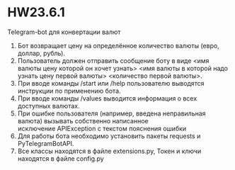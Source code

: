 # HW23.6.1
Telegram-bot для конвертации валют

1. Бот возвращает цену на определённое количество валюты (евро, доллар, рубль).
2. Пользователь должен отправить сообщение боту  в виде <имя валюты цену которой он хочет узнать> <имя валюты в которой надо узнать цену первой валюты> <количество первой валюты>.
3. При вводе команды /start или /help пользователю выводятся инструкции по применению бота.
4. При вводе команды /values выводится информация о всех доступных валютах.
5. При ошибке пользователя (например, введена неправильная валюта) вызывать собственно написанное исключение APIException с текстом пояснения ошибки 
6. Для работы бота необходимо установить пакеты requests и PyTelegramBotAPI.
7. Все классы находятся в файле extensions.py, Токен и ключи находятся в файле config.py
